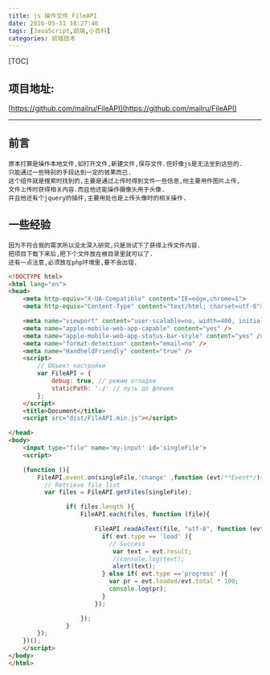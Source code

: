 ```yaml
---
title: js 操作文件 FileAPI
date: 2016-05-31 18:27:46
tags: [JavaScript,前端,小百科]
categories: 前端技术
---
```

[TOC]

## 项目地址:
[https://github.com/mailru/FileAPI](https://github.com/mailru/FileAPI)

---

## 前言
    原本打算是操作本地文件,如打开文件,新建文件,保存文件.但好像js是无法坐到这些的.
    只能通过一些特别的手段达到一定的效果而已.
    这个组件就是搜索时找到的,主要是通过上传时得到文件一些信息,他主要用作图片上传,
    文件上传时获得相关内容.而且他还能操作摄像头用于头像.
    并且他还有个jquery的插件,主要用处也是上传头像时的相关操作.

 <!--more-->   
    
## 一些经验
    因为不符合我的需求所以没太深入研究,只是测试下了获得上传文件内容.
    把项目下载下来后,把下个文件放在根目录里就可以了.
    还有一点注意,必须放在php环境里,要不会出错.
    
```html
<!DOCTYPE html>
<html lang="en">
<head>
	<meta http-equiv="X-UA-Compatible" content="IE=edge,chrome=1">
	<meta http-equiv="Content-Type" content="text/html; charset=utf-8">

	<meta name="viewport" content="user-scalable=no, width=400, initial-scale=0.8, maximum-scale=0.8" />
	<meta name="apple-mobile-web-app-capable" content="yes" />
	<meta name="apple-mobile-web-app-status-bar-style" content="yes" />
	<meta name="format-detection" content="email=no" />
	<meta name="HandheldFriendly" content="true" />
	<script>
		// Объект настройки
		var FileAPI = {
			debug: true, // режим отладки
			staticPath: './' // путь до флешек
		};
	</script>
	<title>Document</title>
	<script src="dist/FileAPI.min.js"></script>

</head>
<body>
	<input type="file" name='my-input' id='singleFile'>
	<script>

	(function (){
		FileAPI.event.on(singleFile,'change' ,function (evt/**Event*/){
		  // Retrieve file list
		  var files = FileAPI.getFiles(singleFile);

				if( files.length ){
					FileAPI.each(files, function (file){

						FileAPI.readAsText(file, "utf-8", function (evt/**Object*/){
						  if( evt.type == 'load' ){
						    // Success
						     var text = evt.result;
						     //console.log(text);
						     alert(text);
						  } else if( evt.type =='progress' ){
						    var pr = evt.loaded/evt.total * 100;
						    console.log(pr);
						  } 
						});

					});
				}
		});
	})();
	</script>
</body>
</html>
```